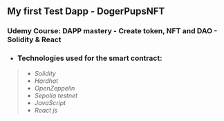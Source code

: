## My first Test Dapp - DogerPupsNFT

### Udemy Course: DAPP mastery - Create token, NFT and DAO - Solidity & React

- ### Technologies used for the smart contract:
> * _Solidity_
> * _Hardhat_
> * _OpenZeppelin_
> * _Sepolia testnet_
> * _JavaScript_
> * _React js_
